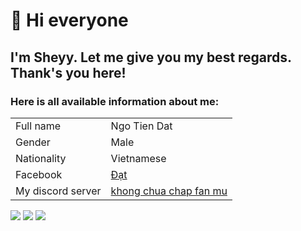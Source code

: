 # **👋 Hi everyone**

## I'm Sheyy. Let me give you my best regards. Thank's you here!

### Here is all available information about me:

<table>
    <tr>
        <td>Full name</td>
        <td>Ngo Tien Dat</td>
    </tr>
    <tr>
        <td>Gender</td>
        <td>Male</td>
    </tr>
    <tr>
        <td>Nationality</td>
        <td>Vietnamese</td>
    </tr>
    <tr>
        <td>Facebook</td>
        <td><a href="http://www.facebook.com/sheyy3103">Đạt</a></td>
    </tr>
    <tr>
        <td>My discord server</td>
        <td><a href="https://discord.gg/cynReCzh5C">khong chua chap fan mu</a></td>
    </tr>
</table>

![](http://github-profile-summary-cards.vercel.app/api/cards/profile-details?username=sheyy3103&theme=2077)
![](http://github-profile-summary-cards.vercel.app/api/cards/stats?username=sheyy3103&theme=2077) 
![](http://github-profile-summary-cards.vercel.app/api/cards/productive-time?username=sheyy3103&theme=2077&utcOffset=8) 

